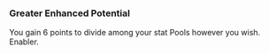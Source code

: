 ### Greater Enhanced Potential

You gain 6 points to divide among your stat Pools however you wish. Enabler.